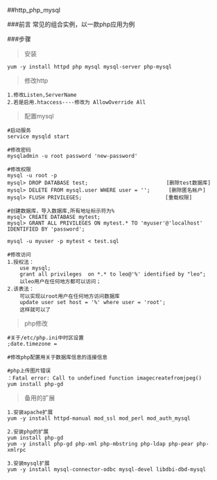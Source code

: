 ##http\_php_mysql

###前言
常见的组合实例，以一款php应用为例


###步骤

>安装

	yum -y install httpd php mysql mysql-server php-mysql

>修改http
	
	1.修改Listen,ServerName
	2.若是启用.htaccess----修改为 AllowOverride All	

>配置mysql

	#启动服务
	service mysqld start

	#修改密码
	mysqladmin -u root password 'new-password'

	#修改权限
	mysql -u root -p
	mysql> DROP DATABASE test; 　　　　　　　　　　　　　　 [删除test数据库]
	mysql> DELETE FROM mysql.user WHERE user = ''; 　　　[删除匿名帐户]
	mysql> FLUSH PRIVILEGES; 　　　　　　　　　　　　　　　 [重载权限]

	#创建数据库，导入数据库,所有地址标示符为%
	mysql> CREATE DATABASE mytest;
	mysql> GRANT ALL PRIVILEGES ON mytest.* TO 'myuser'@'localhost' IDENTIFIED BY 'password';	
	
	mysql -u myuser -p mytest < test.sql

	#修改访问
	1.授权法：
		use mysql;
		grant all privileges  on *.* to leo@'%' identified by "leo";
		以leo用户在任何地方都可以访问；
	2.该表法：
		可以实现以root用户在任何地方访问数据库
		update user set host = '%' where user = 'root';
		这样就可以了

>php修改
	
	#关于/etc/php.ini中时区设置
	;date.timezone =

	#修改php配置用关于数据库信息的连接信息

	#php上传图片错误
	：Fatal error: Call to undefined function imagecreatefromjpeg()  
	yum install php-gd
			
>备用的扩展

	1.安装apache扩展
	yum -y install httpd-manual mod_ssl mod_perl mod_auth_mysql
	
	2.安装php的扩展
	yum install php-gd
	yum -y install php-gd php-xml php-mbstring php-ldap php-pear php-xmlrpc
	
	3.安装mysql扩展
	yum -y install mysql-connector-odbc mysql-devel libdbi-dbd-mysql
	

	
